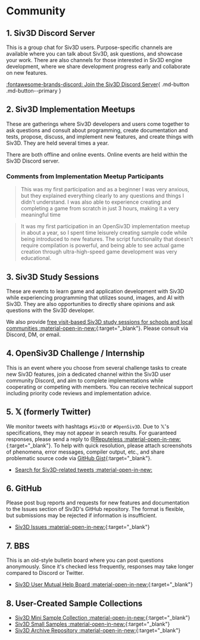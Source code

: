 # Community

## 1. Siv3D Discord Server
This is a group chat for Siv3D users. Purpose-specific channels are available where you can talk about Siv3D, ask questions, and showcase your work. There are also channels for those interested in Siv3D engine development, where we share development progress early and collaborate on new features.

[:fontawesome-brands-discord: Join the Siv3D Discord Server](https://discord.gg/mzevvsY){ .md-button .md-button--primary }

## 2. Siv3D Implementation Meetups
These are gatherings where Siv3D developers and users come together to ask questions and consult about programming, create documentation and tests, propose, discuss, and implement new features, and create things with Siv3D. They are held several times a year.

There are both offline and online events. Online events are held within the Siv3D Discord server.

### Comments from Implementation Meetup Participants

<blockquote>This was my first participation and as a beginner I was very anxious, but they explained everything clearly to any questions and things I didn't understand. I was also able to experience creating and completing a game from scratch in just 3 hours, making it a very meaningful time</blockquote>  

<blockquote>It was my first participation in an OpenSiv3D implementation meetup in about a year, so I spent time leisurely creating sample code while being introduced to new features. The script functionality that doesn't require compilation is powerful, and being able to see actual game creation through ultra-high-speed game development was very educational.</blockquote>

## 3. Siv3D Study Sessions
These are events to learn game and application development with Siv3D while experiencing programming that utilizes sound, images, and AI with Siv3D. They are also opportunities to directly share opinions and ask questions with the Siv3D developer.

We also provide [free visit-based Siv3D study sessions for schools and local communities :material-open-in-new:](https://www.dropbox.com/s/eiz3ohkqdt70w1g/Siv3D%20%E8%A8%AA%E5%95%8F%E5%8B%89%E5%BC%B7%E4%BC%9A%E3%81%AE%E6%A1%88%E5%86%85.pdf?dl=0){:target="_blank"}. Please consult via Discord, DM, or email.

## 4. OpenSiv3D Challenge / Internship
This is an event where you choose from several challenge tasks to create new Siv3D features, join a dedicated channel within the Siv3D user community Discord, and aim to complete implementations while cooperating or competing with members. You can receive technical support including priority code reviews and implementation advice.

## 5. 𝕏 (formerly Twitter)
We monitor tweets with hashtags `#Siv3D` or `#OpenSiv3D`. Due to 𝕏's specifications, they may not appear in search results. For guaranteed responses, please send a reply to [@Reputeless :material-open-in-new:](https://x.com/Reputeless){:target="_blank"}. To help with quick resolution, please attach screenshots of phenomena, error messages, compiler output, etc., and share problematic source code via [GitHub Gist](../tools/gist.md){:target="_blank"}.

- [Search for Siv3D-related tweets :material-open-in-new:](https://x.com/search?q=Siv3D%20OR%20OpenSiv3D&src=typed_query&f=live)

## 6. GitHub
Please post bug reports and requests for new features and documentation to the Issues section of Siv3D's GitHub repository. The format is flexible, but submissions may be rejected if information is insufficient.

- [Siv3D Issues :material-open-in-new:](https://github.com/Siv3D/OpenSiv3D/issues){:target="_blank"}

## 7. BBS
This is an old-style bulletin board where you can post questions anonymously. Since it's checked less frequently, responses may take longer compared to Discord or Twitter.

- [Siv3D User Mutual Help Board :material-open-in-new:](https://siv3d.jp/bbs/patio.cgi){:target="_blank"}

## 8. User-Created Sample Collections
- [Siv3D Mini Sample Collection :material-open-in-new:](https://scrapbox.io/voidproc-siv3d-examples/){:target="_blank"}
- [Siv3D Small Samples :material-open-in-new:](https://scrapbox.io/Siv3D-small-sample/){:target="_blank"}
- [Siv3D Archive Repository :material-open-in-new:](https://scrapbox.io/raclamusi-siv3d-zangai/){:target="_blank"}